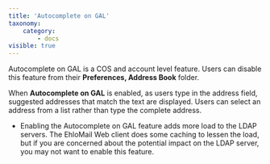 ```yaml
---
title: 'Autocomplete on GAL'
taxonomy:
    category:
        - docs
visible: true
---
```


Autocomplete on GAL is a COS and account level feature. Users can disable this feature from their <span style="font-weight: bold;">Preferences, Address Book</span> folder.

When <span style="font-weight: bold;">Autocomplete on GAL</span> is enabled, as users type in the address field, suggested addresses that match the text are displayed. Users can select an address from a list rather than type the complete address.

*   Enabling the Autocomplete on GAL feature adds more load to the LDAP servers. The EhloMail Web client does some caching to lessen the load, but if you are concerned about the potential impact on the LDAP server, you may not want to enable this feature.
